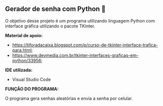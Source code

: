 ## Gerador de senha com Python :snake: ##

O objetivo desse projeto é um programa utilizando linguagem Python com interface gráfica utilizando o pacote TKinter.



**Material de apoio:**

- https://tiforadacaixa.blogspot.com/p/curso-de-tkinter-interface-trafica-para.html;
- https://www.devmedia.com.br/tkinter-interfaces-graficas-em-python/33956;

**IDE utilizada:**

- Visual Studio Code

**FUNÇÃO DO PROGRAMA:**

O programa gera senhas aleatórias e envia a senha por celular.